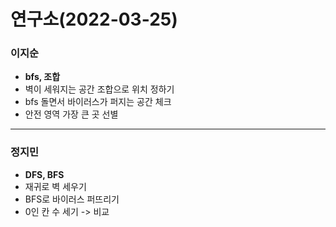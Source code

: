 # 연구소(2022-03-25)
### 이지순
* **bfs, 조합**
* 벽이 세워지는 공간 조합으로 위치 정하기
* bfs 돌면서 바이러스가 퍼지는 공간 체크
* 안전 영역 가장 큰 곳 선별

---
### 정지민
* **DFS, BFS**
* 재귀로 벽 세우기
* BFS로 바이러스 퍼뜨리기
* 0인 칸 수 세기 -> 비교

